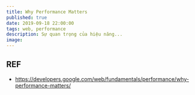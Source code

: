 ```yaml
---
title: Why Performance Matters
published: true
date: 2019-09-18 22:00:00
tags: web, performance
description: Sự quan trọng của hiệu năng...
image:
---
```


## REF

- https://developers.google.com/web/fundamentals/performance/why-performance-matters/
